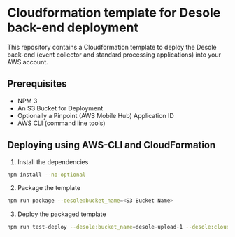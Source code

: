 # Cloudformation template for Desole back-end deployment

This repository contains a Cloudformation template to deploy the Desole back-end (event collector and standard processing applications) into your AWS account.

## Prerequisites

* NPM 3
* An S3 Bucket for Deployment
* Optionally a Pinpoint (AWS Mobile Hub) Application ID
* AWS CLI (command line tools)

## Deploying using AWS-CLI and CloudFormation

1. Install the dependencies
  ```bash
  npm install --no-optional
  ```
2. Package the template 
  ```bash
  npm run package --desole:bucket_name=<S3 Bucket Name>
  ```
3. Deploy the packaged template
  ```bash
  npm run test-deploy --desole:bucket_name=desole-upload-1 --desole:cloudformation_stack=<STACK NAME> --desole:pinpoint_id=<PINPOINT APP ID>
  ```

